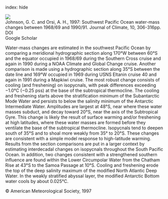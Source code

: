 index: hide

<div class="Citation">
    <div class="Citation-thumb CitationThumb-linked"  data-href="https://doi.org/10.1175/1520-0442(1997)010<0306:spowmc>2.0.co;2">
      <img src="https://static.claimspace.cloud/climate-study-static/refs/thumbs/10/Johnson_and_Orsi_1997-thumb.png" />
    </div>

  <div class="Citation-body">
    <div class="Citation-text">Johnson, G. C. and Orsi, A. H., 1997: Southwest Pacific Ocean water-mass changes between 1968/69 and 1990/91. <span class="Article-journal">Journal of Climate, </span><span class="Article-volume">10, </span>306-316pp.</div>
    <div class="Citation-links">
      <div class="CitationLink" data-href="https://doi.org/10.1175/1520-0442(1997)010<0306:spowmc>2.0.co;2">
        <div class="CitationLink-icon CitationLink-Doi"></div>
        <div class="CitationLink-text">DOI</div>
      </div>
      <div class="CitationLink" data-href="https://scholar.google.com/scholar?q=10.1175/1520-0442(1997)010<0306:spowmc>2.0.co;2">
        <div class="CitationLink-icon CitationLink-Scholar"></div>
        <div class="CitationLink-text">Google Scholar</div>
      </div>
    </div>
  </div>
</div>

Water-mass changes are estimated in the southwest Pacific Ocean by comparing a meridional hydrographic section along 170°W between 60°S and the equator occupied in 1968/69 during the Southern Cross cruise and again in 1990 during a NOAA Climate and Global Change cruise. Another comparison is made using a hydrographic section along 35°S between the date line and 169°W occupied in 1969 during USNS Eltanin cruise 40 and again in 1991 during a Mapkiwi cruise. The most robust change consists of cooling (and freshening) on isopycnals, with peak differences exceeding −1.0°C (−0.25 pss) at the base of the subtropical thermocline. The cooling and freshening starts above the stratification minimum of the Subantarctic Mode Water and persists to below the salinity minimum of the Antarctic Intermediate Water. Amplitudes are largest at 48°S, near where these water masses subduct, and decay toward 20°S, near the axis of the Subtropical Gyre. This change is likely the result of surface warming and/or freshening at high latitudes, where these water masses are formed before they ventilate the base of the subtropical thermocline. Isopycnals tend to deepen south of 35°S and to shoal more weakly from 35° to 20°S. These changes are consistent with a simple model response to high-latitude warming. Results from the section comparisons are put in a larger context by estimating interdecadal changes on isopycnals throughout the South Pacific Ocean. In addition, two changes consistent with a strengthened southern influence are found within the Lower Circumpolar Water from the Chatham Rise at 43°S to the Samoa Passage at 10°S. Cooling and freshening erode the top of the deep salinity maximum of the modified North Atlantic Deep Water. In the weakly stratified abyssal layer, the modified Antarctic Bottom water cools by about 0.025°C.

<div class="Citation-copy">
&copy; American Meteorological Society, 1997
</div>
